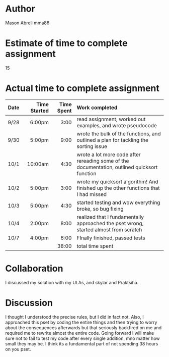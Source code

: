 # Author
Mason Abrell
mma88

# Estimate of time to complete assignment
15

# Actual time to complete assignment
| Date  | Time Started | Time Spent | Work completed                                                                                                        |
| :---: | -----------: | ---------: | :-------------------------------------------------------------------------------------------------------------------- |
| 9/28  |       6:00pm |       3:00 | read assignment, worked out examples, and wrote pseudocode                                                            |
| 9/30  |       5:00pm |       9:00 | wrote the bulk of the functions, and outlined a plan for tackling the sorting issue                                                                |
| 10/1  |       10:00am|       4:30 | wrote a lot more code after rereading some of the documentation, outlined quicksort function| 
| 10/2  |       5:00pm |       3:00 | wrote my quicksort algorithm! And finished up the other functions that I had missed          |
| 10/3  |       5:00pm |       4:30 | started testing and wow everything broke, so bug fixing           |
| 10/4  |       2:00pm |       8:00 | realized that I fundamentally approached the pset wrong, started almost from scratch |
|10/7   |       4:00pm |       6:00 | FInally finished, passed tests
|       |              |       38:00 | total time spent                                                                                                      |

# Collaboration
I discussed my solution with my ULAs, and skylar and Praktsiha.

# Discussion
I thought I understood the precise rules, but I did in fact not. Also, I approached this pset by coding the entire things and then trying to worry about the consequences afterwards but that seriously backfired on me and required me to rewrite almost the entire code. Going forward I will make sure not to fail to test my code after every single addition, mno matter how small they may be. I think its a fundamental part of not spending 38 hours on you pset.